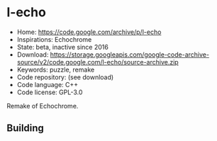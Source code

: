 # l-echo

- Home: https://code.google.com/archive/p/l-echo
- Inspirations: Echochrome
- State: beta, inactive since 2016
- Download: https://storage.googleapis.com/google-code-archive-source/v2/code.google.com/l-echo/source-archive.zip
- Keywords: puzzle, remake
- Code repository: (see download)
- Code language: C++
- Code license: GPL-3.0

Remake of Echochrome.

## Building
